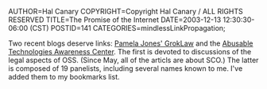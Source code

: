 AUTHOR=Hal Canary
COPYRIGHT=Copyright Hal Canary / ALL RIGHTS RESERVED
TITLE=The Promise of the Internet
DATE=2003-12-13 12:30:30-06:00 (CST)
POSTID=141
CATEGORIES=mindlessLinkPropagation;

Two recent blogs deserve links: [Pamela Jones' GrokLaw](http://groklaw.net/) and the [Abusable Technologies Awareness Center](http://www.abusabletech.org/). The first is devoted to discussions of the legal aspects of OSS. (Since May, all of the articls are about SCO.) The latter is composed of 19 panelists, including several names known to me. I've added them to my bookmarks list.
